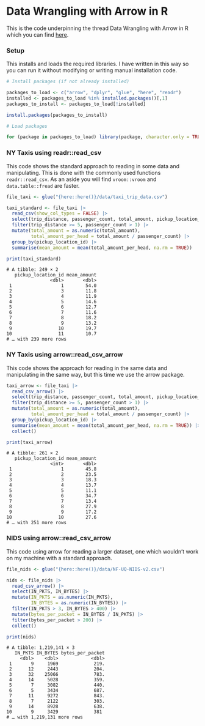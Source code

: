 Data Wrangling with Arrow in R
================

This is the code underpinning the thread Data Wrangling with Arrow in R
which you can find [here]().

### Setup

This installs and loads the required libraries. I have written in this
way so you can run it without modifying or writing manual installation
code.

``` r
# Install packages (if not already installed)

packages_to_load <- c("arrow", "dplyr", "glue", "here", "readr")
installed <- packages_to_load %in% installed.packages()[,1]
packages_to_install <- packages_to_load[!installed]

install.packages(packages_to_install)

# Load packages

for (package in packages_to_load) library(package, character.only = TRUE)
```

### NY Taxis using readr::read_csv

This code shows the standard approach to reading in some data and
manipulating. This is done with the commonly used functions
`readr::read_csv`. As an aside you will find `vroom::vroom` and
`data.table::fread` are faster.

``` r
file_taxi <- glue("{here::here()}/data/taxi_trip_data.csv")

taxi_standard <- file_taxi |> 
  read_csv(show_col_types = FALSE) |> 
  select(trip_distance, passenger_count, total_amount, pickup_location_id) |> 
  filter(trip_distance >= 5, passenger_count > 1) |> 
  mutate(total_amount = as.numeric(total_amount),
         total_amount_per_head = total_amount / passenger_count) |> 
  group_by(pickup_location_id) |> 
  summarise(mean_amount = mean(total_amount_per_head, na.rm = TRUE))

print(taxi_standard)
```

    # A tibble: 249 × 2
       pickup_location_id mean_amount
                    <dbl>       <dbl>
     1                  1        54.0
     2                  3        11.8
     3                  4        11.9
     4                  5        14.6
     5                  6        12.7
     6                  7        11.6
     7                  8        18.2
     8                  9        13.2
     9                 10        19.7
    10                 11        10.7
    # … with 239 more rows

### NY Taxis using arrow::read_csv_arrow

This code shows the approach for reading in the same data and
manipulating in the same way, but this time we use the arrow package.

``` r
taxi_arrow <- file_taxi |> 
  read_csv_arrow() |> 
  select(trip_distance, passenger_count, total_amount, pickup_location_id) |> 
  filter(trip_distance >= 5, passenger_count > 1) |> 
  mutate(total_amount = as.numeric(total_amount),
         total_amount_per_head = total_amount / passenger_count) |> 
  group_by(pickup_location_id) |> 
  summarise(mean_amount = mean(total_amount_per_head, na.rm = TRUE)) |> 
  collect()

print(taxi_arrow)
```

    # A tibble: 261 × 2
       pickup_location_id mean_amount
                    <int>       <dbl>
     1                  1        45.8
     2                  2        23.5
     3                  3        18.3
     4                  4        13.7
     5                  5        11.1
     6                  6        34.7
     7                  7        13.4
     8                  8        27.9
     9                  9        17.2
    10                 10        27.6
    # … with 251 more rows

### NIDS using arrow::read_csv_arrow

This code using arrow for reading a larger dataset, one which wouldn’t
work on my machine with a standard approach.

``` r
file_nids <- glue("{here::here()}/data/NF-UQ-NIDS-v2.csv")

nids <- file_nids |>
  read_csv_arrow() |>
  select(IN_PKTS, IN_BYTES) |>
  mutate(IN_PKTS = as.numeric(IN_PKTS),
         IN_BYTES = as.numeric(IN_BYTES)) |>
  filter(IN_PKTS > 3, IN_BYTES > 400) |>
  mutate(bytes_per_packet = IN_BYTES / IN_PKTS) |>
  filter(bytes_per_packet > 200) |>
  collect()

print(nids)
```

    # A tibble: 1,219,141 × 3
       IN_PKTS IN_BYTES bytes_per_packet
         <dbl>    <dbl>            <dbl>
     1       9     1969             219.
     2      12     2443             204.
     3      32    25066             783.
     4      14     5028             359.
     5       7     3082             440.
     6       5     3434             687.
     7      11     9272             843.
     8       7     2122             303.
     9      14     8928             638.
    10       9     3429             381 
    # … with 1,219,131 more rows
